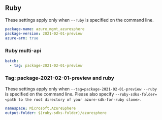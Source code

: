 ## Ruby

These settings apply only when `--ruby` is specified on the command line.

``` yaml
package-name: azure_mgmt_azuresphere
package-version: 2021-02-01-preview
azure-arm: true
```

### Ruby multi-api

``` yaml $(ruby) && $(multiapi)
batch:
  - tag: package-2021-02-01-preview
```

### Tag: package-2021-02-01-preview and ruby

These settings apply only when `--tag=package-2021-02-01-preview --ruby` is specified on the command line.
Please also specify `--ruby-sdks-folder=<path to the root directory of your azure-sdk-for-ruby clone>`.

```yaml $(tag) == 'package-2021-02-01-preview' && $(ruby)
namespace: Microsoft.AzureSphere
output-folder: $(ruby-sdks-folder)/azuresphere
```